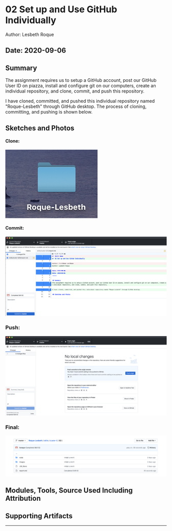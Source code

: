 #  02 Set up and Use GitHub Individually

Author: Lesbeth Roque

Date: 2020-09-06
-----

## Summary
The assignment requires us to setup a GitHub account, post our GitHub User ID on piazza, install and configure git on our computers, create an individual repository, and clone, commit, and push this repository.

I have cloned, committed, and pushed this individual repository named "Roque-Lesbeth" through GitHub desktop.
The process of cloning, committing, and pushing is shown below.

## Sketches and Photos
#### Clone:
![Clone](https://github.com/lsroque/EC444-Repository/blob/master/skills/1.%20Introduction%20and%20Tools%20Installation/02%20-%20Setup%20and%20Use%20Github%20Individually/images/02_Clone.jpg)
#### Commit:
![Commit](https://github.com/lsroque/EC444-Repository/blob/master/skills/1.%20Introduction%20and%20Tools%20Installation/02%20-%20Setup%20and%20Use%20Github%20Individually/images/02_Commit.jpg)
### Push:
![Push](https://github.com/lsroque/EC444-Repository/blob/master/skills/1.%20Introduction%20and%20Tools%20Installation/02%20-%20Setup%20and%20Use%20Github%20Individually/images/02_Push.jpg)
### Final:
![Final](https://github.com/lsroque/EC444-Repository/blob/master/skills/1.%20Introduction%20and%20Tools%20Installation/02%20-%20Setup%20and%20Use%20Github%20Individually/images/02_Final.jpg)

## Modules, Tools, Source Used Including Attribution


## Supporting Artifacts


-----
